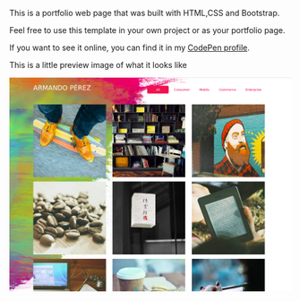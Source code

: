<p>This is a portfolio web page that was built with HTML,CSS and Bootstrap.</p>

<p>Feel free to use this template in your own project or as your portfolio page.</p>

<p>If you want to see it online, you can find it in my <a href="https://codepen.io/LuKrebs/full/ybymmy/">CodePen profile</a>.</p>

<p>This is a little preview image of what it looks like</p>

<a href="https://codepen.io/LuKrebs/full/ybymmy/"><img src="https://github.com/LuKrebs/armando-perez-website/blob/master/img.png" /></a>
